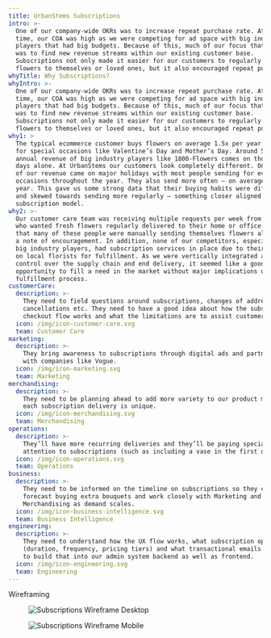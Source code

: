 ```yaml
---
title: UrbanStems Subscriptions
intro: >-
  One of our company-wide OKRs was to increase repeat purchase rate. At that
  time, our COA was high as we were competing for ad space with big industry
  players that had big budgets. Because of this, much of our focus that quarter
  was to find new revenue streams within our existing customer base.
  Subscriptions not only made it easier for our customers to regularly send
  flowers to themselves or loved ones, but it also encouraged repeat purchases.
whyTitle: Why Subscriptions?
whyIntro: >-
  One of our company-wide OKRs was to increase repeat purchase rate. At that
  time, our COA was high as we were competing for ad space with big industry
  players that had big budgets. Because of this, much of our focus that quarter
  was to find new revenue streams within our existing customer base.
  Subscriptions not only made it easier for our customers to regularly send
  flowers to themselves or loved ones, but it also encouraged repeat purchases.
why1: >
  The typical ecommerce customer buys flowers on average 1.5x per year mostly
  for special occasions like Valentine’s Day and Mother’s Day. Around 50% of the
  annual revenue of big industry players like 1800-Flowers comes on those two
  days alone. At UrbanStems our customers look completely different. Only 5.6%
  of our revenue came on major holidays with most people sending for everyday
  occasions throughout the year. They also send more often – on average 3x per
  year. This gave us some strong data that their buying habits were different
  and skewed towards sending more regularly – something closer aligned with a
  subscription model.
why2: >-
  Our customer care team was receiving multiple requests per week from customers
  who wanted fresh flowers regularly delivered to their home or office. We found
  that many of these people were manually sending themselves flowers along with
  a note of encouragement. In addition, none of our competitors, especially the
  big industry players, had subscription services in place due to their reliance
  on local florists for fulfillment. As we were vertically integrated and had
  control over the supply chain and end delivery, it seemed like a good
  opportunity to fill a need in the market without major implications on our
  fulfillment process.
customerCare:
  description: >-
    They need to field questions around subscriptions, changes of address,
    cancellations etc. They need to have a good idea about how the subscription
    checkout flow works and what the limitations are to assist customers.
  icon: /img/icon-customer-care.svg
  team: Customer Care
marketing:
  description: >-
    They bring awareness to subscriptions through digital ads and partnerships
    with companies like Vogue.
  icon: /img/icon-marketing.svg
  team: Marketing
merchandising:
  description: >-
    They need to be planning ahead to add more variety to our product mix so
    each subscription delivery is unique. 
  icon: /img/icon-merchandising.svg
  team: Merchandising
operations:
  description: >-
    They’ll have more recurring deliveries and they’ll be paying special
    attention to subscriptions (such as including a vase in the first delivery).
  icon: /img/icon-operations.svg
  team: Operations
business:
  description: >-
    They need to be informed on the timeline on subscriptions so they can
    forecast buying extra bouquets and work closely with Marketing and
    Merchandising as demand scales.
  icon: /img/icon-business-intelligence.svg
  team: Business Intelligence
engineering:
  description: >-
    They need to understand how the UX flow works, what subscription options are
    (duration, frequency, pricing tiers) and what transactional emails we need
    to build that into our admin system backend as well as frontend.
  icon: /img/icon-engineering.svg
  team: Engineering
---
```

Wireframing
<figure>

![Subscriptions Wireframe Desktop](/img/urbanstems-subscriptions-des-desktop1.jpg)

![Subscriptions Wireframe Mobile](/img/urbanstems-subscriptions-des-mobile1.jpg)

</figure>
